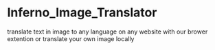 # Inferno_Image_Translator
translate text in image to any language on any website with our brower extention or translate your own image locally
